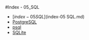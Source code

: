 #Index - 05_SQL

* [$index-05 SQL]($index-05 SQL.md)
* [PostgreSQL](PostgreSQL.md)
* [psql](psql.md)
* [SQLite](SQLite.md)